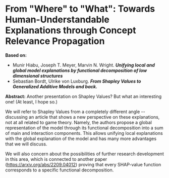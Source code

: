 # From "Where" to "What": Towards Human-Understandable Explanations through Concept Relevance Propagation

**Based on:**
- Munir Hiabu, Joseph T. Meyer, Marvin N. Wright. ***Unifying local and global model explanations by functional decomposition of low dimensional structures***
- Sebastian Bordt, Ulrike von Luxburg. ***From Shapley Values to Generalized Additive Models and back.***


**Abstract:** 
Another presentation on Shapley Values? But what an interesting one! (At least, I hope so.)

We will refer to Shapley Values from a completely different angle -- discussing an article that shows a new perspective on these explanations, not at all related to game theory. Namely, the authors propose a global representation of the model through its functional decomposition into a sum of main and interaction components. This allows unifying local explanations with the global explanation of the model and has many more advantages that we will discuss.

We will also concern about the possibilities of further research development in this area, which is connected to another paper (https://arxiv.org/abs/2209.04012) proving that every SHAP-value function corresponds to a specific functional decomposition.